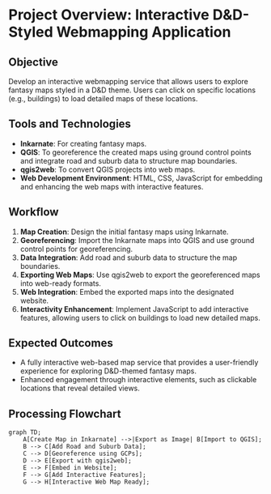 # Project Overview: Interactive D&D-Styled Webmapping Application

## Objective
Develop an interactive webmapping service that allows users to explore fantasy maps styled in a D&D theme. Users can click on specific locations (e.g., buildings) to load detailed maps of these locations.

## Tools and Technologies
- **Inkarnate**: For creating fantasy maps.
- **QGIS**: To georeference the created maps using ground control points and integrate road and suburb data to structure map boundaries.
- **qgis2web**: To convert QGIS projects into web maps.
- **Web Development Environment**: HTML, CSS, JavaScript for embedding and enhancing the web maps with interactive features.

## Workflow
1. **Map Creation**: Design the initial fantasy maps using Inkarnate.
2. **Georeferencing**: Import the Inkarnate maps into QGIS and use ground control points for georeferencing.
3. **Data Integration**: Add road and suburb data to structure the map boundaries.
4. **Exporting Web Maps**: Use qgis2web to export the georeferenced maps into web-ready formats.
5. **Web Integration**: Embed the exported maps into the designated website.
6. **Interactivity Enhancement**: Implement JavaScript to add interactive features, allowing users to click on buildings to load new detailed maps.

## Expected Outcomes
- A fully interactive web-based map service that provides a user-friendly experience for exploring D&D-themed fantasy maps.
- Enhanced engagement through interactive elements, such as clickable locations that reveal detailed views.

## Processing Flowchart

```mermaid
graph TD;
    A[Create Map in Inkarnate] -->|Export as Image| B[Import to QGIS];
    B --> C[Add Road and Suburb Data];
    C --> D[Georeference using GCPs];
    D --> E[Export with qgis2web];
    E --> F[Embed in Website];
    F --> G[Add Interactive Features];
    G --> H[Interactive Web Map Ready];
